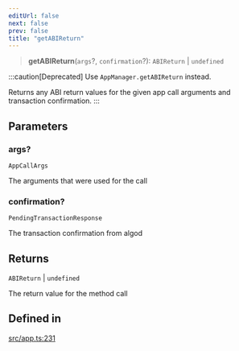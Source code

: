 ```yaml
---
editUrl: false
next: false
prev: false
title: "getABIReturn"
---
```


> **getABIReturn**(`args`?, `confirmation`?): `ABIReturn` \| `undefined`

:::caution[Deprecated]
Use `AppManager.getABIReturn` instead.

Returns any ABI return values for the given app call arguments and transaction confirmation.
:::

## Parameters

### args?

`AppCallArgs`

The arguments that were used for the call

### confirmation?

`PendingTransactionResponse`

The transaction confirmation from algod

## Returns

`ABIReturn` \| `undefined`

The return value for the method call

## Defined in

[src/app.ts:231](https://github.com/algorandfoundation/algokit-utils-ts/blob/87156fe9637eca52c0bc9e840c5804088cb40974/src/app.ts#L231)
